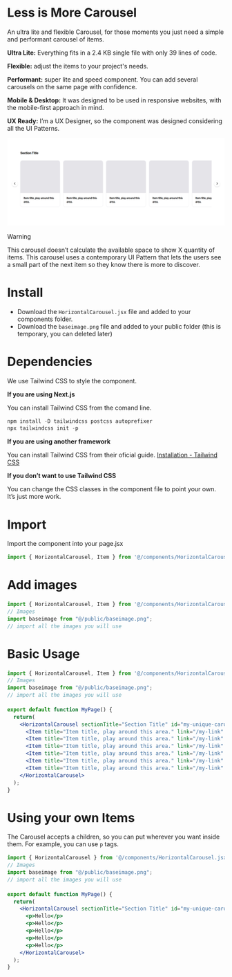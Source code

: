 # Less is More Carousel
An ultra lite and flexible Carousel, for those moments you just need a simple and performant carousel of items.


**Ultra Lite:** Everything fits in a 2.4 KB single file with only 39 lines of code.

**Flexible:** adjust the items to your project's needs.

**Performant:** super lite and speed component. You can add several carousels on the same page with confidence.

**Mobile & Desktop:** It was designed to be used in responsive websites, with the mobile-first approach in mind.

**UX Ready:** I’m a UX Designer, so the component was designed considering all the UI Patterns.


![desktop_example](images/desktop_example.png)


> [!WARNING]
> This carousel doesn’t calculate the available space to show X quantity of items. This carousel uses a contemporary UI Pattern that lets the users see a small part of the next item so they know there is more to discover.



# Install
- Download the `HorizontalCarousel.jsx` file and added to your components folder.
- Download the `baseimage.png` file and added to your public folder (this is temporary, you can deleted later)


# Dependencies

We use Tailwind CSS to style the component.

**If you are using Next.js**

You can install Tailwind CSS from the comand line.

```jsx
npm install -D tailwindcss postcss autoprefixer
npx tailwindcss init -p
```

**If you are using another framework**

You can install Tailwind CSS from their oficial guide. [Installation - Tailwind CSS](https://tailwindcss.com/docs/installation)

**If you don’t want to use Tailwind CSS**

You can change the CSS classes in the component file to point your own. It’s just more work.

# Import

Import the component into your page.jsx

```jsx
import { HorizontalCarousel, Item } from '@/components/HorizontalCarousel.jsx';
```


# Add images

```jsx
import { HorizontalCarousel, Item } from '@/components/HorizontalCarousel.jsx';
// Images
import baseimage from "@/public/baseimage.png";
// import all the images you will use
```

# Basic Usage

```jsx
import { HorizontalCarousel, Item } from '@/components/HorizontalCarousel.jsx';
// Images
import baseimage from "@/public/baseimage.png";
// import all the images you will use

export default function MyPage() {
  return(
    <HorizontalCarousel sectionTitle="Section Title" id="my-unique-carousel">
      <Item title="Item title, play around this area." link="/my-link" src={baseimage} alt="my-alt" />
      <Item title="Item title, play around this area." link="/my-link" src={baseimage} alt="my-alt" />
      <Item title="Item title, play around this area." link="/my-link" src={baseimage} alt="my-alt" />
      <Item title="Item title, play around this area." link="/my-link" src={baseimage} alt="my-alt" />
      <Item title="Item title, play around this area." link="/my-link" src={baseimage} alt="my-alt" />
      <Item title="Item title, play around this area." link="/my-link" src={baseimage} alt="my-alt" />
    </HorizontalCarousel>
  );
}
```

# Using your own Items

The Carousel accepts a children, so you can put wherever you want inside them. 
For example, you can use `p` tags.

```jsx
import { HorizontalCarousel } from '@/components/HorizontalCarousel.jsx';
// Images
import baseimage from "@/public/baseimage.png";
// import all the images you will use

export default function MyPage() {
  return(
    <HorizontalCarousel sectionTitle="Section Title" id="my-unique-carousel">
      <p>Hello</p>
      <p>Hello</p>
      <p>Hello</p>
      <p>Hello</p>
      <p>Hello</p>
    </HorizontalCarousel>
  );
}
```

